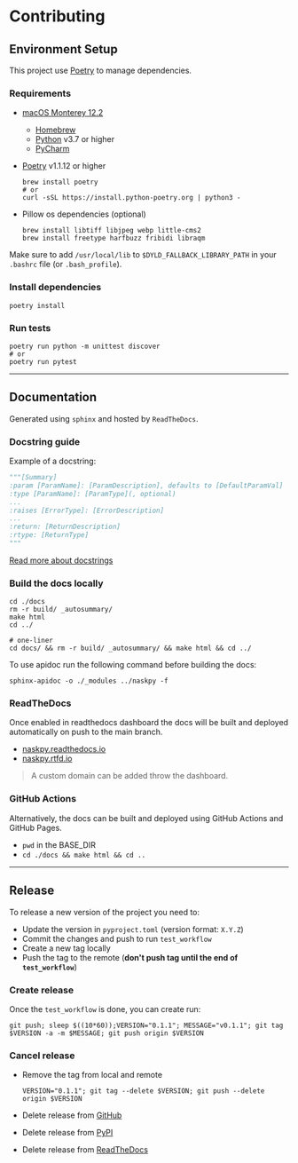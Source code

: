# Contributing

## Environment Setup

This project use [Poetry](https://python-poetry.org/) to manage dependencies.

### Requirements

- [macOS Monterey 12.2](https://www.apple.com/osx/download/)
  - [Homebrew](https://brew.sh/)
  - [Python](https://www.python.org/) v3.7 or higher
  - [PyCharm](https://www.jetbrains.com/pycharm/)

- [Poetry](https://python-poetry.org/) v1.1.12 or higher
  ```shell
  brew install poetry
  # or
  curl -sSL https://install.python-poetry.org | python3 -
  ```

- Pillow os dependencies (optional)
  ```shell
  brew install libtiff libjpeg webp little-cms2
  brew install freetype harfbuzz fribidi libraqm
  ```

Make sure to add `/usr/local/lib` to `$DYLD_FALLBACK_LIBRARY_PATH` in your `.bashrc` file (or `.bash_profile`).

### Install dependencies

```shell
poetry install
```

### Run tests

```shell
poetry run python -m unittest discover
# or
poetry run pytest
```

--------------------------------------------------------------------------------

## Documentation

Generated using `sphinx` and hosted by `ReadTheDocs`.

### Docstring guide

Example of a docstring:

```python
"""[Summary]
:param [ParamName]: [ParamDescription], defaults to [DefaultParamVal]
:type [ParamName]: [ParamType](, optional)
...
:raises [ErrorType]: [ErrorDescription]
...
:return: [ReturnDescription]
:rtype: [ReturnType]
"""
```

[Read more about docstrings](https://sphinx-rtd-tutorial.readthedocs.io/en/latest/docstrings.html)

### Build the docs locally

```shell
cd ./docs 
rm -r build/ _autosummary/
make html
cd ../

# one-liner
cd docs/ && rm -r build/ _autosummary/ && make html && cd ../
```

To use apidoc run the following command before building the docs:

```shell
sphinx-apidoc -o ./_modules ../naskpy -f
```

### ReadTheDocs

Once enabled in readthedocs dashboard the docs will be built and deployed automatically on push to the main branch.

- [naskpy.readthedocs.io](https://naskpy.readthedocs.io)
- [naskpy.rtfd.io](https://naskpy.rtfd.io)

> A custom domain can be added throw the dashboard.

### GitHub Actions

Alternatively, the docs can be built and deployed using GitHub Actions and GitHub Pages.

- `pwd` in the BASE_DIR
- `cd ./docs && make html && cd ..`

--------------------------------------------------------------------------------

## Release

To release a new version of the project you need to:

- Update the version in `pyproject.toml` (version format: `X.Y.Z`)
- Commit the changes and push to run `test_workflow`
- Create a new tag locally
- Push the tag to the remote (**don't push tag until the end of `test_workflow`**)

### Create release

Once the `test_workflow` is done, you can create run:

```shell
git push; sleep $((10*60));VERSION="0.1.1"; MESSAGE="v0.1.1"; git tag $VERSION -a -m $MESSAGE; git push origin $VERSION
```

### Cancel release

- Remove the tag from local and remote
  ```shell
  VERSION="0.1.1"; git tag --delete $VERSION; git push --delete origin $VERSION
  ```

- Delete release from [GitHub](https://github.com/naskio/naskpy/releases/)

- Delete release from [PyPI](https://pypi.org/manage/project/naskpy/releases/)

- Delete release from [ReadTheDocs](https://readthedocs.org/projects/naskpy/)
